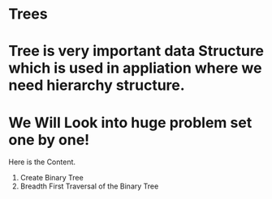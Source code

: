 # Trees

# Tree is very important data Structure which is used in appliation where we need hierarchy structure.

# We Will Look into huge problem set one by one!

Here is the Content.

1. Create Binary Tree
2. Breadth First Traversal of the Binary Tree
